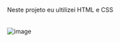 Neste projeto eu ultilizei HTML e CSS 
<br>
<br>
<br>
![image](https://github.com/user-attachments/assets/8fdf1572-21ea-40b4-a22b-4fe522d38c75)
